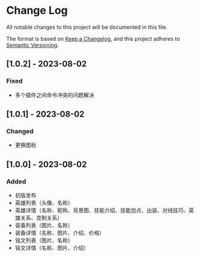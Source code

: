 # Change Log

All notable changes to this project will be documented in this file.

The format is based on [Keep a Changelog](https://keepachangelog.com/en/1.0.0/),
and this project adheres to [Semantic Versioning](https://semver.org/spec/v2.0.0.html).

## [1.0.2] - 2023-08-02

### Fixed

- 多个插件之间命令冲突的问题解决

## [1.0.1] - 2023-08-02

### Changed

- 更换图标

## [1.0.0] - 2023-08-02

### Added

- 初版发布
- 英雄列表（头像、名称）
- 英雄详情（名称、昵称、背景图、技能介绍、技能加点、出装、对线技巧、英雄关系、克制关系）
- 装备列表（图片、名称）
- 装备详情（名称、图片、介绍、价格）
- 铭文列表（图片、名称）
- 铭文详情（名称、图片、介绍）